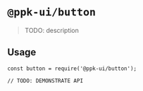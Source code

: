 # `@ppk-ui/button`

> TODO: description

## Usage

```
const button = require('@ppk-ui/button');

// TODO: DEMONSTRATE API
```
